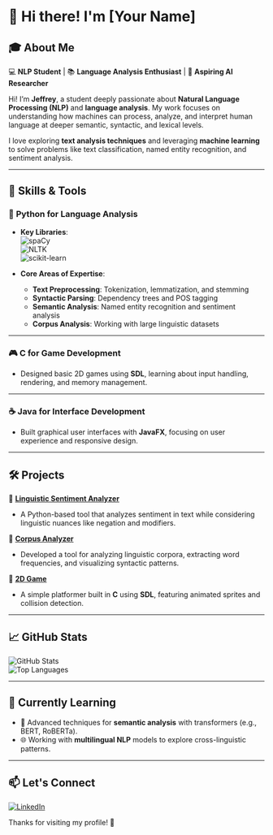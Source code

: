 # 👋 Hi there! I'm [Your Name]  

## 🎓 About Me  

💻 **NLP Student** | 📚 **Language Analysis Enthusiast** | 🌟 **Aspiring AI Researcher**  

Hi! I’m **Jeffrey**, a student deeply passionate about **Natural Language Processing (NLP)** and **language analysis**. My work focuses on understanding how machines can process, analyze, and interpret human language at deeper semantic, syntactic, and lexical levels.  

I love exploring **text analysis techniques** and leveraging **machine learning** to solve problems like text classification, named entity recognition, and sentiment analysis.  

---

## 💼 Skills & Tools  

### 🐍 **Python for Language Analysis**  
- **Key Libraries**:  
  ![spaCy](https://img.shields.io/badge/-spaCy-09A3D5?style=for-the-badge&logo=spacy&logoColor=white)  
  ![NLTK](https://img.shields.io/badge/-NLTK-0175C2?style=for-the-badge&logo=python&logoColor=white)  
  ![scikit-learn](https://img.shields.io/badge/-scikit--learn-F7931E?style=for-the-badge&logo=scikitlearn&logoColor=white)  

- **Core Areas of Expertise**:  
  - **Text Preprocessing**: Tokenization, lemmatization, and stemming  
  - **Syntactic Parsing**: Dependency trees and POS tagging  
  - **Semantic Analysis**: Named entity recognition and sentiment analysis  
  - **Corpus Analysis**: Working with large linguistic datasets  

---

### 🎮 **C for Game Development**  
- Designed basic 2D games using **SDL**, learning about input handling, rendering, and memory management.  

---

### ☕ **Java for Interface Development**  
- Built graphical user interfaces with **JavaFX**, focusing on user experience and responsive design.  

---

## 🛠️ Projects  

🌟 **[Linguistic Sentiment Analyzer](#)**  
- A Python-based tool that analyzes sentiment in text while considering linguistic nuances like negation and modifiers.  

🌟 **[Corpus Analyzer](#)**  
- Developed a tool for analyzing linguistic corpora, extracting word frequencies, and visualizing syntactic patterns.  

🌟 **[2D Game](#)**  
- A simple platformer built in **C** using **SDL**, featuring animated sprites and collision detection.  

---

## 📈 GitHub Stats  

![GitHub Stats](https://github-readme-stats.vercel.app/api?username=YourUsername&show_icons=true&theme=radical)  
![Top Languages](https://github-readme-stats.vercel.app/api/top-langs/?username=YourUsername&layout=compact&theme=radical)  

---

## 🌱 Currently Learning  

- 🤖 Advanced techniques for **semantic analysis** with transformers (e.g., BERT, RoBERTa).  
- 🌐 Working with **multilingual NLP** models to explore cross-linguistic patterns.  

---

## 📫 Let's Connect  

[![LinkedIn](https://img.shields.io/badge/-LinkedIn-0077B5?style=for-the-badge&logo=linkedin&logoColor=white)]([https://linkedin.com/in/yourprofile](https://www.linkedin.com/in/jeffrey-andre-a06865319/))  

Thanks for visiting my profile! 🚀  

